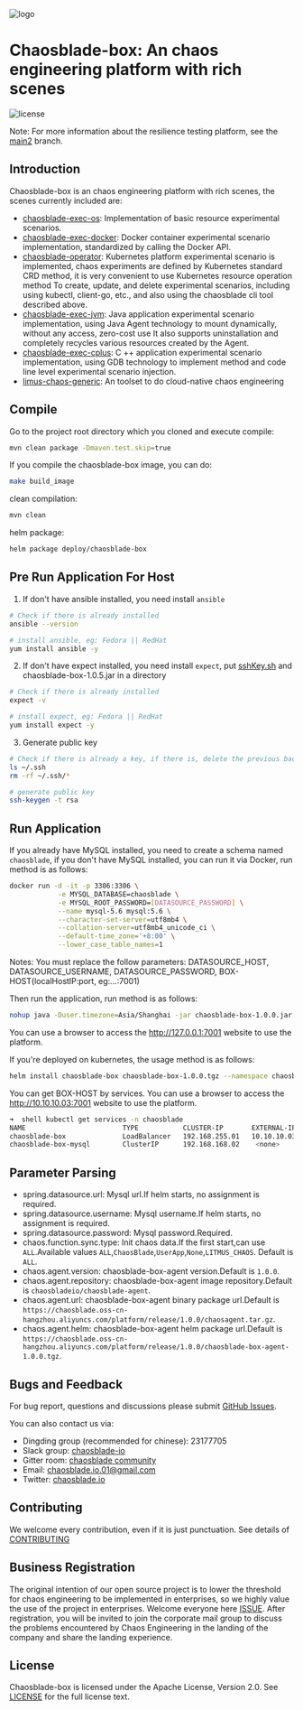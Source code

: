 ![logo](https://chaosblade.oss-cn-hangzhou.aliyuncs.com/doc/image/chaosblade-logo.png)  

# Chaosblade-box: An chaos engineering platform with rich scenes
![license](https://img.shields.io/github/license/chaosblade-io/chaosblade-box.svg)

Note: For more information about the resilience testing platform, see the [main2](https://github.com/chaosblade-io/chaosblade-box/tree/main2) branch.

## Introduction
Chaosblade-box is an chaos engineering platform with rich scenes, the scenes currently included are:
* [chaosblade-exec-os](https://github.com/chaosblade-io/chaosblade-exec-os): Implementation of basic resource experimental scenarios.
* [chaosblade-exec-docker](https://github.com/chaosblade-io/chaosblade-exec-docker): Docker container experimental scenario implementation, standardized by calling the Docker API.
* [chaosblade-operator](https://github.com/chaosblade-io/chaosblade-operator): Kubernetes platform experimental scenario is implemented, chaos experiments are defined by Kubernetes standard CRD method, it is very convenient to use Kubernetes resource operation method To create, update, and delete experimental scenarios, including using kubectl, client-go, etc., and also using the chaosblade cli tool described above.
* [chaosblade-exec-jvm](https://github.com/chaosblade-io/chaosblade-exec-jvm): Java application experimental scenario implementation, using Java Agent technology to mount dynamically, without any access, zero-cost use It also supports uninstallation and completely recycles various resources created by the Agent.
* [chaosblade-exec-cplus](https://github.com/chaosblade-io/chaosblade-exec-cplus): C ++ application experimental scenario implementation, using GDB technology to implement method and code line level experimental scenario injection.
* [limus-chaos-generic](https://github.com/litmuschaos/litmus): An toolset to do cloud-native chaos engineering

## Compile
Go to the project root directory which you cloned and execute compile:
```bash
mvn clean package -Dmaven.test.skip=true
```

If you compile the chaosblade-box image, you can do:
```bash
make build_image
```

clean compilation:
```bash
mvn clean
```

helm package:
```bash
helm package deploy/chaosblade-box
```

## Pre Run Application For Host
1. If don't have ansible installed, you need install `ansible`
```bash
# Check if there is already installed
ansible --version

# install ansible, eg: Fedora || RedHat 
yum install ansible -y
```
2. If don't have expect installed, you need install `expect`, put [sshKey.sh](https://github.com/chaosblade-io/chaosblade-box/blob/main/ssh/sshKey.sh) and chaosblade-box-1.0.5.jar in a directory
```bash
# Check if there is already installed
expect -v

# install expect, eg: Fedora || RedHat 
yum install expect -y
```
3. Generate public key
```bash
# Check if there is already a key, if there is, delete the previous backup
ls ~/.ssh
rm -rf ~/.ssh/*

# generate public key
ssh-keygen -t rsa
```

## Run Application
If you already have MySQL installed, you need to create a schema named `chaosblade`, if you don't have MySQL installed, you can run it via Docker, run method is as follows:
```bash
docker run -d -it -p 3306:3306 \
            -e MYSQL_DATABASE=chaosblade \
            -e MYSQL_ROOT_PASSWORD=[DATASOURCE_PASSWORD] \
            --name mysql-5.6 mysql:5.6 \
            --character-set-server=utf8mb4 \
            --collation-server=utf8mb4_unicode_ci \
            --default-time_zone='+8:00' \
            --lower_case_table_names=1
```
Notes: You must replace the follow parameters: DATASOURCE_HOST, DATASOURCE_USERNAME, DATASOURCE_PASSWORD, BOX-HOST(localHostIP:port, eg:*.*.*.*:7001)

Then run the application, run method is as follows:

```bash
nohup java -Duser.timezone=Asia/Shanghai -jar chaosblade-box-1.0.0.jar --spring.datasource.url="jdbc:mysql://DATASOURCE_HOST:3306/chaosblade?characterEncoding=utf8&useSSL=false" --spring.datasource.username=DATASOURCE_USERNAME --spring.datasource.password=DATASOURCE_PASSWORD --chaos.server.domain=BOX-HOST> chaosblade-box.log 2>&1 &
```

You can use a browser to access the http://127.0.0.1:7001 website to use the platform.

If you're deployed on kubernetes, the usage method is as follows:

```bash
helm install chaosblade-box chaosblade-box-1.0.0.tgz --namespace chaosblade --set spring.datasource.password=DATASOURCE_PASSWORD
```

You can get BOX-HOST by services. You can use a browser to access the http://10.10.10.03:7001 website to use the platform.

```bash
➜  shell kubectl get services -n chaosblade
NAME                        TYPE           CLUSTER-IP       EXTERNAL-IP      PORT(S)           AGE
chaosblade-box              LoadBalancer   192.168.255.01   10.10.10.03     7001:32250/TCP    12h
chaosblade-box-mysql        ClusterIP      192.168.168.02    <none>           3306/TCP          12h
```

## Parameter Parsing
* spring.datasource.url: Mysql url.If helm starts, no assignment is required.
* spring.datasource.username: Mysql username.If helm starts, no assignment is required.
* spring.datasource.password: Mysql password.Required.
* chaos.function.sync.type: Init chaos data.If the first start,can use `ALL`.Available values `ALL`,`ChaosBlade`,`UserApp`,`None`,`LITMUS_CHAOS`. Default is `ALL`.
* chaos.agent.version: chaosblade-box-agent version.Default is `1.0.0`.
* chaos.agent.repository: chaosblade-box-agent image repository.Default is `chaosbladeio/chaosblade-agent`.
* chaos.agent.url: chaosblade-box-agent binary package url.Default is `https://chaosblade.oss-cn-hangzhou.aliyuncs.com/platform/release/1.0.0/chaosagent.tar.gz`.
* chaos.agent.helm: chaosblade-box-agent helm package url.Default is `https://chaosblade.oss-cn-hangzhou.aliyuncs.com/platform/release/1.0.0/chaosblade-box-agent-1.0.0.tgz`.


## Bugs and Feedback
For bug report, questions and discussions please submit [GitHub Issues](https://github.com/chaosblade-io/chaosblade-box/issues). 

You can also contact us via:
* Dingding group (recommended for chinese): 23177705
* Slack group: [chaosblade-io](https://join.slack.com/t/chaosblade-io/shared_invite/zt-f0d3r3f4-TDK13Wr3QRUrAhems28p1w)
* Gitter room: [chaosblade community](https://gitter.im/chaosblade-io/community)
* Email: chaosblade.io.01@gmail.com
* Twitter: [chaosblade.io](https://twitter.com/ChaosbladeI)

## Contributing
We welcome every contribution, even if it is just punctuation. See details of [CONTRIBUTING](CONTRIBUTING.md)

## Business Registration
The original intention of our open source project is to lower the threshold for chaos engineering to be implemented in enterprises, so we highly value the use of the project in enterprises. Welcome everyone here [ISSUE](https://github.com/chaosblade-io/chaosblade/issues/32). After registration, you will be invited to join the corporate mail group to discuss the problems encountered by Chaos Engineering in the landing of the company and share the landing experience.

## License
Chaosblade-box is licensed under the Apache License, Version 2.0. See [LICENSE](LICENSE) for the full license text.
